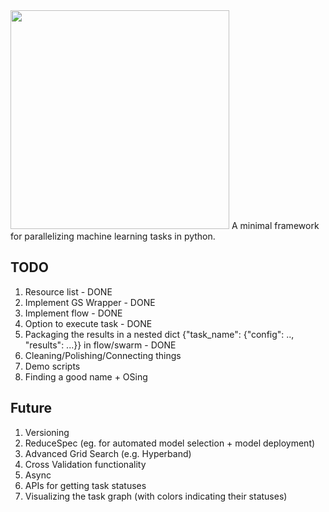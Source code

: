 <img src="https://github.com/rajcscw/busy-bee/blob/fluidml/logo/fluid_ml_logo.png" width="350">
A minimal framework for parallelizing machine learning tasks in python.


## TODO
1. Resource list - DONE
2. Implement GS Wrapper - DONE
3. Implement flow - DONE
4. Option to execute task - DONE
5. Packaging the results in a nested dict {"task_name": {"config": .., "results": ...}} in flow/swarm - DONE
6. Cleaning/Polishing/Connecting things
7. Demo scripts
8. Finding a good name + OSing

## Future
1. Versioning
2. ReduceSpec (eg. for automated model selection + model deployment)
3. Advanced Grid Search (e.g. Hyperband)
4. Cross Validation functionality
5. Async 
6. APIs for getting task statuses 
7. Visualizing the task graph (with colors indicating their statuses)